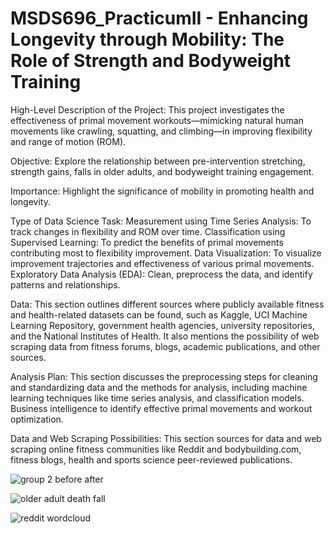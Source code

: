 # MSDS696_PracticumII - Enhancing Longevity through Mobility: The Role of Strength and Bodyweight Training
High-Level Description of the Project: This project investigates the effectiveness of primal movement workouts—mimicking natural human movements like crawling, squatting, and climbing—in improving flexibility and range of motion (ROM). 

Objective: Explore the relationship between pre-intervention stretching, strength gains, falls in older adults, and bodyweight training engagement.

Importance: Highlight the significance of mobility in promoting health and longevity.

Type of Data Science Task: Measurement using Time Series Analysis: To track changes in flexibility and ROM over time. Classification using Supervised Learning: To predict the benefits of primal movements contributing most to flexibility improvement. Data Visualization: To visualize improvement trajectories and effectiveness of various primal movements. 
Exploratory Data Analysis (EDA): Clean, preprocess the data, and identify patterns and relationships.

Data: This section outlines different sources where publicly available fitness and health-related datasets can be found, such as Kaggle, UCI Machine Learning Repository, government health agencies, university repositories, and the National Institutes of Health. It also mentions the possibility of web scraping data from fitness forums, blogs, academic publications, and other sources.

Analysis Plan: This section discusses the preprocessing steps for cleaning and standardizing data and the methods for analysis, including machine learning techniques like time series analysis, and classification models. Business intelligence to identify effective primal movements and workout optimization.

Data and Web Scraping Possibilities: This section sources for data and web scraping online fitness communities like Reddit and bodybuilding.com, fitness blogs, health and sports science peer-reviewed publications.

 
![group 2 before after](https://github.com/user-attachments/assets/82a10ecb-3790-4189-9d15-98d751d63074)


![older adult death fall](https://github.com/user-attachments/assets/5ce332f5-e5d3-4d1f-baf0-2b9b7e304c20)


![reddit wordcloud](https://github.com/user-attachments/assets/7032cf62-afa8-4b36-b927-695c0b02f6a0)
